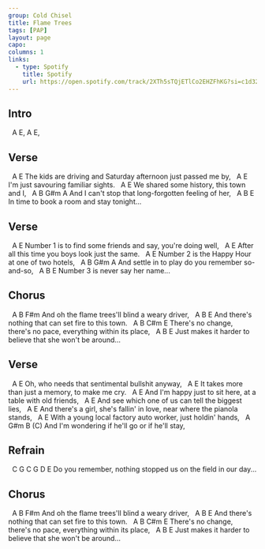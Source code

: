 ```yaml
---
group: Cold Chisel
title: Flame Trees
tags: [PAP]
layout: page
capo: 
columns: 1
links: 
  - type: Spotify
    title: Spotify
    url: https://open.spotify.com/track/2XTh5sTQjETlCo2EHZFhKG?si=c1d322980acd42f9
---
```


## Intro

&nbsp; A E, A E,

## Verse

&nbsp;    A                                        E
The kids are driving and Saturday afternoon just passed me by,
&nbsp;    A                      E
I'm just savouring familiar sights.
&nbsp;    A                       E
We shared some history, this town and I,
&nbsp;    A             B                G#m               A
And I can't stop that long-forgotten feeling of her,
&nbsp;    A                   B              E
In time to book a room and stay tonight...

## Verse

&nbsp;    A                                     E
Number 1 is to find some friends and say, you're doing well,
&nbsp;    A                                  E
After all this time you boys look just the same.
&nbsp;    A                              E
Number 2 is the Happy Hour at one of two hotels,
&nbsp;    A                   B            G#m          A
And settle in to play do you remember so-and-so,
&nbsp;    A            B             E
Number 3 is never say her name...

## Chorus

&nbsp;           A              B             F#m
And oh the flame trees'll blind a weary driver,
&nbsp;           A                 B                E
And there's nothing that can set fire to this town.
&nbsp;           A                 B         C#m                E
There's no change, there's no pace, everything within its place,
&nbsp;           A          B                    E
Just makes it harder to believe that she won't be around...

## Verse

&nbsp;    A                               E
Oh, who needs that sentimental bullshit anyway,
&nbsp;    A                                     E
It takes more than just a memory, to make me cry.
&nbsp;    A                                     E
And I'm happy just to sit here, at a table with old friends,
&nbsp;    A                                                  E
And see which one of us can tell the biggest lies,
&nbsp;                   A                                           E
And there's a girl, she's fallin' in love, near where the pianola stands,
&nbsp;    A                                             E
With a young local factory auto worker, just holdin' hands,
&nbsp;             A                  G#m              B   (C)
And I'm wondering if he'll go or if he'll stay,

## Refrain

&nbsp;    C          G              C                 G            D     E
Do you remember, nothing stopped us on the field in our day...

## Chorus

&nbsp;           A              B             F#m
And oh the flame trees'll blind a weary driver,
&nbsp;           A                 B                E
And there's nothing that can set fire to this town.
&nbsp;           A                 B         C#m                E
There's no change, there's no pace, everything within its place,
&nbsp;           A          B                    E
Just makes it harder to believe that she won't be around...

